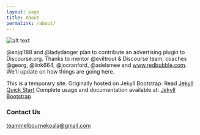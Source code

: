 ```yaml
---
layout: page
title: About
permalink: /about/
---
```


![alt text](https://dl.dropboxusercontent.com/u/101847371/logo-rgsoc.png)

@snjqi188 and @ladydanger plan to contribute an advertising plugin to Discourse.org. Thanks to mentor @eviltrout & Discourse team, coaches @georg, @link664, @jocranford, @adelsmee and www.redbubble.com. We'll update on how things are going here.

This is a temporary site. Originally hosted on Jekyll Bootstrap:
Read [Jekyll Quick Start](http://jekyllbootstrap.com/usage/jekyll-quick-start.html)
Complete usage and documentation available at: [Jekyll Bootstrap](http://jekyllbootstrap.com)


### Contact Us

[teammelbournekoala@gmail.com](mailto:teammelbournekoala@gmail.com)
